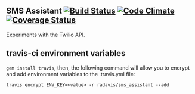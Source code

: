 ## SMS Assistant [![Build Status](https://travis-ci.org/radavis/sms_assistant.svg?branch=master)](https://travis-ci.org/radavis/sms_assistant) [![Code Climate](https://codeclimate.com/github/radavis/sms_assistant.png)](https://codeclimate.com/github/radavis/sms_assistant) [![Coverage Status](https://coveralls.io/repos/radavis/sms_assistant/badge.png)](https://coveralls.io/r/radavis/sms_assistant)

Experiments with the Twilio API.

## travis-ci environment variables
`gem install travis`, then, the following command will allow you to encrypt and add environment variables to the .travis.yml file:
```
travis encrypt ENV_KEY=<value> -r radavis/sms_assistant --add
```
